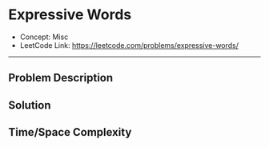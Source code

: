 # Expressive Words

- Concept: Misc
- LeetCode Link: https://leetcode.com/problems/expressive-words/

---

## Problem Description

## Solution

## Time/Space Complexity

